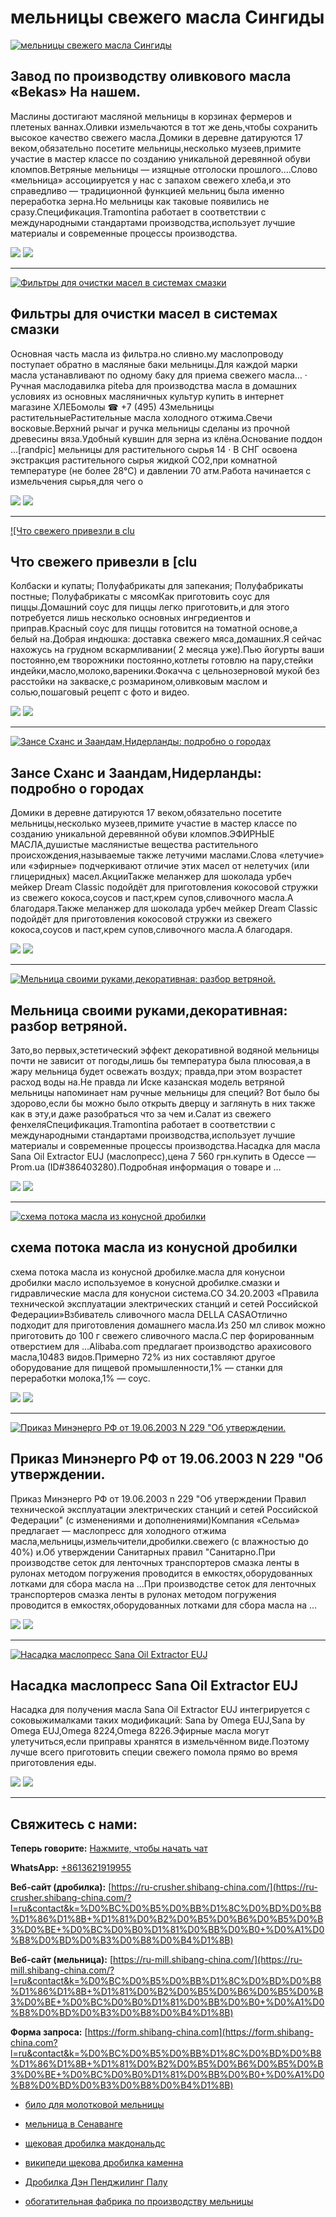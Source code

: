 # мельницы свежего масла Сингиды

<a href="https://swt.shibang-china.com/?l=ru&img&k=%D0%BC%D0%B5%D0%BB%D1%8C%D0%BD%D0%B8%D1%86%D1%8B+%D1%81%D0%B2%D0%B5%D0%B6%D0%B5%D0%B3%D0%BE+%D0%BC%D0%B0%D1%81%D0%BB%D0%B0+%D0%A1%D0%B8%D0%BD%D0%B3%D0%B8%D0%B4%D1%8B" target="_blank">![мельницы свежего масла Сингиды](http://static.shibang-china.com/all-800x300/893.jpg)</a>

## Завод по производству оливкового масла &#171;Bekas&#187; На нашем.
Маслины достигают масляной мельницы в корзинах фермеров и плетеных ваннах.Оливки измельчаются в тот же день,чтобы сохранить высокое качество свежего масла.Домики в деревне датируются 17 веком,обязательно посетите мельницы,несколько музеев,примите участие в мастер классе по созданию уникальной деревянной обуви кломпов.Ветряные мельницы — изящные отголоски прошлого.…Слово &#171;мельница&#187; ассоциируется у нас с запахом свежего хлеба,и это справедливо — традиционной функцией мельниц была именно переработка зерна.Но мельницы как таковые появились не сразу.Спецификация.Tramontina работает в соответствии с международными стандартами производства,использует лучшие материалы и современные процессы производства.


<a href="https://whatsapp.shibangsoft.com/WhatsApp.php" target="_blank" title="WhatsApp">![](http://static.shibang-china.com/icon/whatsapp.png)</a> <a href="https://swt.shibang-china.com/?l=ru&icon&k=%D0%BC%D0%B5%D0%BB%D1%8C%D0%BD%D0%B8%D1%86%D1%8B+%D1%81%D0%B2%D0%B5%D0%B6%D0%B5%D0%B3%D0%BE+%D0%BC%D0%B0%D1%81%D0%BB%D0%B0+%D0%A1%D0%B8%D0%BD%D0%B3%D0%B8%D0%B4%D1%8B" target="_blank">![](http://static.shibang-china.com/icon/chat-ru.png)</a>

---

<a href="https://swt.shibang-china.com/?l=ru&img&k=%D0%BC%D0%B5%D0%BB%D1%8C%D0%BD%D0%B8%D1%86%D1%8B+%D1%81%D0%B2%D0%B5%D0%B6%D0%B5%D0%B3%D0%BE+%D0%BC%D0%B0%D1%81%D0%BB%D0%B0+%D0%A1%D0%B8%D0%BD%D0%B3%D0%B8%D0%B4%D1%8B" target="_blank">![Фильтры для очистки масел в системах смазки](http://static.shibang-china.com/all-800x300/1263.jpg)</a>

## Фильтры для очистки масел в системах смазки
Основная часть масла из фильтра.но сливно.му маслопроводу поступает обратно в масляные баки мельницы.Для каждой марки масла устанавливают по одному баку для приема свежего масла…&nbsp;&#0183;&#32;Ручная маслодавилка piteba для производства масла в домашних условиях из основных масляничных культур купить в интернет магазине ХЛЕБомолы ☎ +7 (495) 43мельницы растительныеРастительные масла холодного отжима.Свечи восковые.Верхний рычаг и ручка мельницы сделаны из прочной древесины вяза.Удобный кувшин для зерна из клёна.Основание поддон …[randpic] мельницы для растительного сырья 14 &#183; В СНГ освоена экстракция растительного сырья жидкой СО2,при комнатной температуре (не более 28&#176;С) и давлении 70 атм.Работа начинается с измельчения сырья,для чего о


<a href="https://whatsapp.shibangsoft.com/WhatsApp.php" target="_blank" title="WhatsApp">![](http://static.shibang-china.com/icon/whatsapp.png)</a> <a href="https://swt.shibang-china.com/?l=ru&icon&k=%D0%BC%D0%B5%D0%BB%D1%8C%D0%BD%D0%B8%D1%86%D1%8B+%D1%81%D0%B2%D0%B5%D0%B6%D0%B5%D0%B3%D0%BE+%D0%BC%D0%B0%D1%81%D0%BB%D0%B0+%D0%A1%D0%B8%D0%BD%D0%B3%D0%B8%D0%B4%D1%8B" target="_blank">![](http://static.shibang-china.com/icon/chat-ru.png)</a>

---

<a href="https://swt.shibang-china.com/?l=ru&img&k=%D0%BC%D0%B5%D0%BB%D1%8C%D0%BD%D0%B8%D1%86%D1%8B+%D1%81%D0%B2%D0%B5%D0%B6%D0%B5%D0%B3%D0%BE+%D0%BC%D0%B0%D1%81%D0%BB%D0%B0+%D0%A1%D0%B8%D0%BD%D0%B3%D0%B8%D0%B4%D1%8B" target="_blank">![Что свежего привезли в [clu](http://static.shibang-china.com/all-800x300/1465.jpg)</a>

## Что свежего привезли в [clu
Колбаски и купаты; Полуфабрикаты для запекания; Полуфабрикаты постные; Полуфабрикаты с мясомКак приготовить соус для пиццы.Домашний соус для пиццы легко приготовить,и для этого потребуется лишь несколько основных ингредиентов и приправ.Красный соус для пиццы готовится на томатной основе,а белый на.Добрая индюшка: доставка свежего мяса,домашних.Я сейчас нахожусь на грудном вскармливании( 2 месяца уже).Пью йогурты ваши постоянно,ем творожники постоянно,котлеты готовлю на пару,стейки индейки,масло,молоко,вареники.Фокачча с цельнозерновой мукой без расстойки на закваске,с розмарином,оливковым маслом и солью,пошаговый рецепт с фото и видео.


<a href="https://whatsapp.shibangsoft.com/WhatsApp.php" target="_blank" title="WhatsApp">![](http://static.shibang-china.com/icon/whatsapp.png)</a> <a href="https://swt.shibang-china.com/?l=ru&icon&k=%D0%BC%D0%B5%D0%BB%D1%8C%D0%BD%D0%B8%D1%86%D1%8B+%D1%81%D0%B2%D0%B5%D0%B6%D0%B5%D0%B3%D0%BE+%D0%BC%D0%B0%D1%81%D0%BB%D0%B0+%D0%A1%D0%B8%D0%BD%D0%B3%D0%B8%D0%B4%D1%8B" target="_blank">![](http://static.shibang-china.com/icon/chat-ru.png)</a>

---

<a href="https://swt.shibang-china.com/?l=ru&img&k=%D0%BC%D0%B5%D0%BB%D1%8C%D0%BD%D0%B8%D1%86%D1%8B+%D1%81%D0%B2%D0%B5%D0%B6%D0%B5%D0%B3%D0%BE+%D0%BC%D0%B0%D1%81%D0%BB%D0%B0+%D0%A1%D0%B8%D0%BD%D0%B3%D0%B8%D0%B4%D1%8B" target="_blank">![Зансе Сханс и Заандам,Нидерланды: подробно о городах](http://static.shibang-china.com/all-800x300/1017.jpg)</a>

## Зансе Сханс и Заандам,Нидерланды: подробно о городах
Домики в деревне датируются 17 веком,обязательно посетите мельницы,несколько музеев,примите участие в мастер классе по созданию уникальной деревянной обуви кломпов.ЭФИРНЫЕ МАСЛА,душистые маслянистые вещества растительного происхождения,называемые также летучими маслами.Слова &#171;летучие&#187; или &#171;эфирные&#187; подчеркивают отличие этих масел от нелетучих (или глицеридных) масел.АкцииТакже меланжер для шоколада урбеч мейкер Dream Classic подойдёт для приготовления кокосовой стружки из свежего кокоса,соусов и паст,крем супов,сливочного масла.А благодаря.Также меланжер для шоколада урбеч мейкер Dream Classic подойдёт для приготовления кокосовой стружки из свежего кокоса,соусов и паст,крем супов,сливочного масла.А благодаря.


<a href="https://whatsapp.shibangsoft.com/WhatsApp.php" target="_blank" title="WhatsApp">![](http://static.shibang-china.com/icon/whatsapp.png)</a> <a href="https://swt.shibang-china.com/?l=ru&icon&k=%D0%BC%D0%B5%D0%BB%D1%8C%D0%BD%D0%B8%D1%86%D1%8B+%D1%81%D0%B2%D0%B5%D0%B6%D0%B5%D0%B3%D0%BE+%D0%BC%D0%B0%D1%81%D0%BB%D0%B0+%D0%A1%D0%B8%D0%BD%D0%B3%D0%B8%D0%B4%D1%8B" target="_blank">![](http://static.shibang-china.com/icon/chat-ru.png)</a>

---

<a href="https://swt.shibang-china.com/?l=ru&img&k=%D0%BC%D0%B5%D0%BB%D1%8C%D0%BD%D0%B8%D1%86%D1%8B+%D1%81%D0%B2%D0%B5%D0%B6%D0%B5%D0%B3%D0%BE+%D0%BC%D0%B0%D1%81%D0%BB%D0%B0+%D0%A1%D0%B8%D0%BD%D0%B3%D0%B8%D0%B4%D1%8B" target="_blank">![Мельница своими руками,декоративная: разбор ветряной.](http://static.shibang-china.com/all-800x300/778.jpg)</a>

## Мельница своими руками,декоративная: разбор ветряной.
Зато,во первых,эстетический эффект декоративной водяной мельницы почти не зависит от погоды,лишь бы температура была плюсовая,а в жару мельница будет освежать воздух; правда,при этом возрастет расход воды на.Не правда ли Иске казанская модель ветряной мельницы напоминает нам ручные мельницы для специй? Вот было бы здорово,если бы можно было открыть дверцу и заглянуть в них также как в эту,и даже разобраться что за чем и.Салат из свежего фенхеляСпецификация.Tramontina работает в соответствии с международными стандартами производства,использует лучшие материалы и современные процессы производства.Насадка для масла Sana Oil Extractor EUJ (маслопресс),цена 7 560 грн.купить в Одессе — Prom.ua (ID#386403280).Подробная информация о товаре и …


<a href="https://whatsapp.shibangsoft.com/WhatsApp.php" target="_blank" title="WhatsApp">![](http://static.shibang-china.com/icon/whatsapp.png)</a> <a href="https://swt.shibang-china.com/?l=ru&icon&k=%D0%BC%D0%B5%D0%BB%D1%8C%D0%BD%D0%B8%D1%86%D1%8B+%D1%81%D0%B2%D0%B5%D0%B6%D0%B5%D0%B3%D0%BE+%D0%BC%D0%B0%D1%81%D0%BB%D0%B0+%D0%A1%D0%B8%D0%BD%D0%B3%D0%B8%D0%B4%D1%8B" target="_blank">![](http://static.shibang-china.com/icon/chat-ru.png)</a>

---

<a href="https://swt.shibang-china.com/?l=ru&img&k=%D0%BC%D0%B5%D0%BB%D1%8C%D0%BD%D0%B8%D1%86%D1%8B+%D1%81%D0%B2%D0%B5%D0%B6%D0%B5%D0%B3%D0%BE+%D0%BC%D0%B0%D1%81%D0%BB%D0%B0+%D0%A1%D0%B8%D0%BD%D0%B3%D0%B8%D0%B4%D1%8B" target="_blank">![схема потока масла из конусной дробилки](http://static.shibang-china.com/all-800x300/1043.jpg)</a>

## схема потока масла из конусной дробилки
схема потока масла из конусной дробилке.масла для конуснои дробилки масло используемое в конусной дробилке.смазки и гидравлические масла для конуснои система.СО 34.20.2003 &#171;Правила технической эксплуатации электрических станций и сетей Российской Федерации&#187;Взбиватель сливочного масла DELLA CASAОтлично подходит для приготовления домашнего масла.Из 250 мл сливок можно приготовить до 100 г свежего сливочного масла.С пер форированным отверстием для …Alibaba.com предлагает производство арахисового масла,10483 видов.Примерно 72% из них составляют другое оборудование для пищевой промышленности,1% — станки для переработки молока,1% — соус.


<a href="https://whatsapp.shibangsoft.com/WhatsApp.php" target="_blank" title="WhatsApp">![](http://static.shibang-china.com/icon/whatsapp.png)</a> <a href="https://swt.shibang-china.com/?l=ru&icon&k=%D0%BC%D0%B5%D0%BB%D1%8C%D0%BD%D0%B8%D1%86%D1%8B+%D1%81%D0%B2%D0%B5%D0%B6%D0%B5%D0%B3%D0%BE+%D0%BC%D0%B0%D1%81%D0%BB%D0%B0+%D0%A1%D0%B8%D0%BD%D0%B3%D0%B8%D0%B4%D1%8B" target="_blank">![](http://static.shibang-china.com/icon/chat-ru.png)</a>

---

<a href="https://swt.shibang-china.com/?l=ru&img&k=%D0%BC%D0%B5%D0%BB%D1%8C%D0%BD%D0%B8%D1%86%D1%8B+%D1%81%D0%B2%D0%B5%D0%B6%D0%B5%D0%B3%D0%BE+%D0%BC%D0%B0%D1%81%D0%BB%D0%B0+%D0%A1%D0%B8%D0%BD%D0%B3%D0%B8%D0%B4%D1%8B" target="_blank">![Приказ Минэнерго РФ от 19.06.2003 N 229 &quot;Об утверждении.](http://static.shibang-china.com/all-800x300/1472.jpg)</a>

## Приказ Минэнерго РФ от 19.06.2003 N 229 &quot;Об утверждении.
Приказ Минэнерго РФ от 19.06.2003 n 229 &quot;Об утверждении Правил технической эксплуатации электрических станций и сетей Российской Федерации&quot; (с изменениями и дополнениями)Компания &#171;Сельма&#187; предлагает — маслопресс для холодного отжима масла,мельницы,измельчители,дробилки.свежего (с влажностью до 40%) и.Об утверждении Санитарных правил &quot;Санитарно.При производстве сеток для ленточных транспортеров смазка ленты в рулонах методом погружения проводится в емкостях,оборудованных лотками для сбора масла на …При производстве сеток для ленточных транспортеров смазка ленты в рулонах методом погружения проводится в емкостях,оборудованных лотками для сбора масла на …


<a href="https://whatsapp.shibangsoft.com/WhatsApp.php" target="_blank" title="WhatsApp">![](http://static.shibang-china.com/icon/whatsapp.png)</a> <a href="https://swt.shibang-china.com/?l=ru&icon&k=%D0%BC%D0%B5%D0%BB%D1%8C%D0%BD%D0%B8%D1%86%D1%8B+%D1%81%D0%B2%D0%B5%D0%B6%D0%B5%D0%B3%D0%BE+%D0%BC%D0%B0%D1%81%D0%BB%D0%B0+%D0%A1%D0%B8%D0%BD%D0%B3%D0%B8%D0%B4%D1%8B" target="_blank">![](http://static.shibang-china.com/icon/chat-ru.png)</a>

---

<a href="https://swt.shibang-china.com/?l=ru&img&k=%D0%BC%D0%B5%D0%BB%D1%8C%D0%BD%D0%B8%D1%86%D1%8B+%D1%81%D0%B2%D0%B5%D0%B6%D0%B5%D0%B3%D0%BE+%D0%BC%D0%B0%D1%81%D0%BB%D0%B0+%D0%A1%D0%B8%D0%BD%D0%B3%D0%B8%D0%B4%D1%8B" target="_blank">![Насадка маслопресс Sana Oil Extractor EUJ](http://static.shibang-china.com/all-800x300/1329.jpg)</a>

## Насадка маслопресс Sana Oil Extractor EUJ
Насадка для получения масла Sana Oil Extractor EUJ интегрируется с соковыжималками таких модификаций: Sana by Omega EUJ,Sana by Omega EUJ,Omega 8224,Omega 8226.Эфирные масла могут улетучиться,если приправы хранятся в измельчённом виде.Поэтому лучше всего приготовить специи свежего помола прямо во время приготовления еды.

<a href="https://whatsapp.shibangsoft.com/WhatsApp.php" target="_blank" title="WhatsApp">![](http://static.shibang-china.com/icon/whatsapp.png)</a> <a href="https://swt.shibang-china.com/?l=ru&icon&k=%D0%BC%D0%B5%D0%BB%D1%8C%D0%BD%D0%B8%D1%86%D1%8B+%D1%81%D0%B2%D0%B5%D0%B6%D0%B5%D0%B3%D0%BE+%D0%BC%D0%B0%D1%81%D0%BB%D0%B0+%D0%A1%D0%B8%D0%BD%D0%B3%D0%B8%D0%B4%D1%8B" target="_blank">![](http://static.shibang-china.com/icon/chat-ru.png)</a>

---
## Свяжитесь с нами:

**Теперь говорите:** [Нажмите, чтобы начать чат](https://swt.shibang-china.com?l=ru&contact&k=%D0%BC%D0%B5%D0%BB%D1%8C%D0%BD%D0%B8%D1%86%D1%8B+%D1%81%D0%B2%D0%B5%D0%B6%D0%B5%D0%B3%D0%BE+%D0%BC%D0%B0%D1%81%D0%BB%D0%B0+%D0%A1%D0%B8%D0%BD%D0%B3%D0%B8%D0%B4%D1%8B)

**WhatsApp:**  [+8613621919955](https://whatsapp.shibangsoft.com/WhatsApp.php)

**Веб-сайт (дробилка):** [https://ru-crusher.shibang-china.com/](https://ru-crusher.shibang-china.com/?l=ru&contact&k=%D0%BC%D0%B5%D0%BB%D1%8C%D0%BD%D0%B8%D1%86%D1%8B+%D1%81%D0%B2%D0%B5%D0%B6%D0%B5%D0%B3%D0%BE+%D0%BC%D0%B0%D1%81%D0%BB%D0%B0+%D0%A1%D0%B8%D0%BD%D0%B3%D0%B8%D0%B4%D1%8B)

**Веб-сайт (мельница):** [https://ru-mill.shibang-china.com/](https://ru-mill.shibang-china.com/?l=ru&contact&k=%D0%BC%D0%B5%D0%BB%D1%8C%D0%BD%D0%B8%D1%86%D1%8B+%D1%81%D0%B2%D0%B5%D0%B6%D0%B5%D0%B3%D0%BE+%D0%BC%D0%B0%D1%81%D0%BB%D0%B0+%D0%A1%D0%B8%D0%BD%D0%B3%D0%B8%D0%B4%D1%8B)

**Форма запроса:** [https://form.shibang-china.com](https://form.shibang-china.com?l=ru&contact&k=%D0%BC%D0%B5%D0%BB%D1%8C%D0%BD%D0%B8%D1%86%D1%8B+%D1%81%D0%B2%D0%B5%D0%B6%D0%B5%D0%B3%D0%BE+%D0%BC%D0%B0%D1%81%D0%BB%D0%B0+%D0%A1%D0%B8%D0%BD%D0%B3%D0%B8%D0%B4%D1%8B)

* [било для молотковой мельницы](../111/%D0%B1%D0%B8%D0%BB%D0%BE%20%D0%B4%D0%BB%D1%8F%20%D0%BC%D0%BE%D0%BB%D0%BE%D1%82%D0%BA%D0%BE%D0%B2%D0%BE%D0%B9%20%D0%BC%D0%B5%D0%BB%D1%8C%D0%BD%D0%B8%D1%86%D1%8B.md)

* [мельница в Сенаванге](../118/%D0%BC%D0%B5%D0%BB%D1%8C%D0%BD%D0%B8%D1%86%D0%B0%20%D0%B2%20%D0%A1%D0%B5%D0%BD%D0%B0%D0%B2%D0%B0%D0%BD%D0%B3%D0%B5.md)

* [щековая дробилка макдональдс](../119/%D1%89%D0%B5%D0%BA%D0%BE%D0%B2%D0%B0%D1%8F%20%D0%B4%D1%80%D0%BE%D0%B1%D0%B8%D0%BB%D0%BA%D0%B0%20%D0%BC%D0%B0%D0%BA%D0%B4%D0%BE%D0%BD%D0%B0%D0%BB%D1%8C%D0%B4%D1%81.md)

* [википеди щекова дробилка каменна](../107/%D0%B2%D0%B8%D0%BA%D0%B8%D0%BF%D0%B5%D0%B4%D0%B8%20%D1%89%D0%B5%D0%BA%D0%BE%D0%B2%D0%B0%20%D0%B4%D1%80%D0%BE%D0%B1%D0%B8%D0%BB%D0%BA%D0%B0%20%D0%BA%D0%B0%D0%BC%D0%B5%D0%BD%D0%BD%D0%B0.md)

* [Дробилка Дэн Пенджилинг Палу](../116/%D0%94%D1%80%D0%BE%D0%B1%D0%B8%D0%BB%D0%BA%D0%B0%20%D0%94%D1%8D%D0%BD%20%D0%9F%D0%B5%D0%BD%D0%B4%D0%B6%D0%B8%D0%BB%D0%B8%D0%BD%D0%B3%20%D0%9F%D0%B0%D0%BB%D1%83.md)

* [обогатительная фабрика по производству мельницы](../120/%D0%BE%D0%B1%D0%BE%D0%B3%D0%B0%D1%82%D0%B8%D1%82%D0%B5%D0%BB%D1%8C%D0%BD%D0%B0%D1%8F%20%D1%84%D0%B0%D0%B1%D1%80%D0%B8%D0%BA%D0%B0%20%D0%BF%D0%BE%20%D0%BF%D1%80%D0%BE%D0%B8%D0%B7%D0%B2%D0%BE%D0%B4%D1%81%D1%82%D0%B2%D1%83%20%D0%BC%D0%B5%D0%BB%D1%8C%D0%BD%D0%B8%D1%86%D1%8B.md)